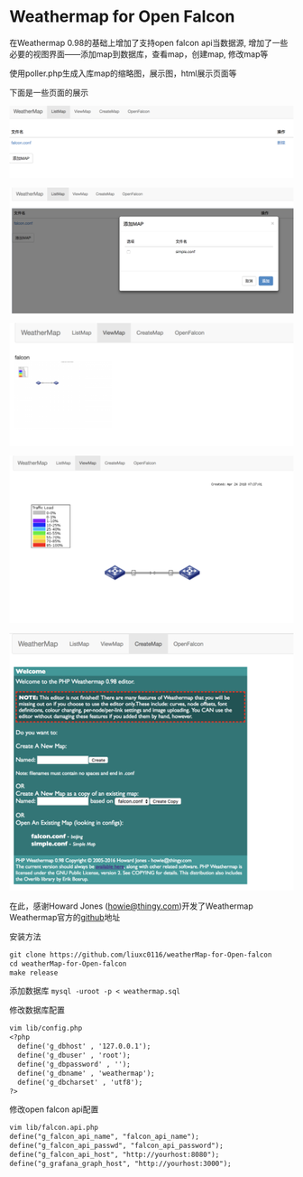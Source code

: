 # Weathermap for Open Falcon
在Weathermap 0.98的基础上增加了支持open falcon api当数据源, 增加了一些必要的视图界面——添加map到数据库，查看map，创建map, 修改map等

使用poller.php生成入库map的缩略图，展示图，html展示页面等

下面是一些页面的展示

![listMap](https://raw.githubusercontent.com/liuxc0116/public/master/weathermap/weathermap_list.png)

![addMap](https://raw.githubusercontent.com/liuxc0116/public/master/weathermap/wearthermap_add_map.png)

![listSmallPng](https://raw.githubusercontent.com/liuxc0116/public/master/weathermap/weathermap_list-png.png)

![showFullPng](https://raw.githubusercontent.com/liuxc0116/public/master/weathermap/weathermap_full_png.png)

![createMap](https://raw.githubusercontent.com/liuxc0116/public/master/weathermap/weathermap_create_map.png)

在此，感谢Howard Jones (howie@thingy.com)开发了Weathermap
Weathermap官方的[github](https://github.com/howardjones/network-weathermap)地址

安装方法

```
git clone https://github.com/liuxc0116/weatherMap-for-Open-falcon
cd weatherMap-for-Open-falcon
make release
```

添加数据库
`mysql -uroot -p < weathermap.sql`

修改数据库配置

```
vim lib/config.php
<?php
  define('g_dbhost' , '127.0.0.1');
  define('g_dbuser' , 'root');
  define('g_dbpassword' , '');
  define('g_dbname' , 'weathermap');
  define('g_dbcharset' , 'utf8');
?>
```

修改open falcon api配置

```
vim lib/falcon.api.php
define("g_falcon_api_name", "falcon_api_name");
define("g_falcon_api_passwd", "falcon_api_password");
define("g_falcon_api_host", "http://yourhost:8080");
define("g_grafana_graph_host", "http://yourhost:3000");
```


